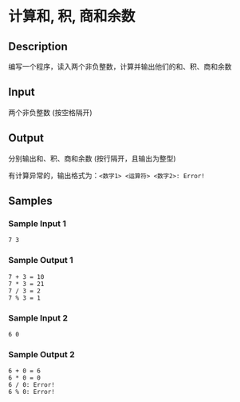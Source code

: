 # 计算和, 积, 商和余数

## Description
编写一个程序，读入两个非负整数，计算并输出他们的和、积、商和余数

## Input
两个非负整数 (按空格隔开)

## Output
分别输出和、积、商和余数 (按行隔开，且输出为整型)

有计算异常的，输出格式为：`<数字1> <运算符> <数字2>: Error!`

## Samples
### Sample Input 1 
```
7 3
```

### Sample Output 1
```
7 + 3 = 10 
7 * 3 = 21
7 / 3 = 2
7 % 3 = 1
```

### Sample Input 2 
```
6 0
```

### Sample Output 2
```
6 + 0 = 6
6 * 0 = 0
6 / 0: Error!
6 % 0: Error!
```